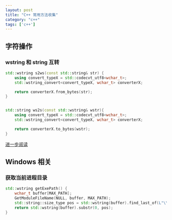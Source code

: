 ```yaml
---
layout: post
title: "C++ 常用方法收集"
category: "c++"
tags: ['c++']
---
```




## 字符操作

### wstring 和 string 互转

```cpp
std::wstring s2ws(const std::string& str) {
    using convert_typeX = std::codecvt_utf8<wchar_t>;
    std::wstring_convert<convert_typeX, wchar_t> converterX;

    return converterX.from_bytes(str);
}


std::string ws2s(const std::wstring& wstr){
    using convert_typeX = std::codecvt_utf8<wchar_t>;
    std::wstring_convert<convert_typeX, wchar_t> converterX;

    return converterX.to_bytes(wstr);
}
```

[进一步阅读](https://stackoverflow.com/questions/4804298/how-to-convert-wstring-into-string)

<!-- more -->

## Windows 相关

### 获取当前进程目录

```cpp
std::wstring getExePath() {
    wchar_t buffer[MAX_PATH];
    GetModuleFileName(NULL, buffer, MAX_PATH);
    std::string::size_type pos = std::wstring(buffer).find_last_of(L"\\/");
    return std::wstring(buffer).substr(0, pos);
}
```

